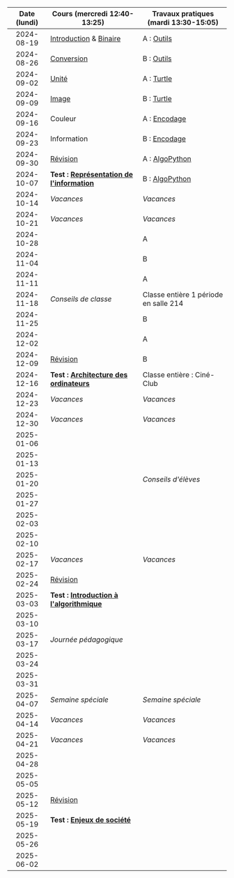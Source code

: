 | Date (lundi) | Cours (mercredi 12:40-13:25)                                      | Travaux pratiques (mardi 13:30-15:05)      |
| :----------: | ----------------------------------------------------------------- | ------------------------------------------ |
|  2024-08-19  | [Introduction](/docs/1m/intro) & [Binaire](/docs/1m/repr/binaire) | A : [Outils](/docs/1m/prog/outils)         |
|  2024-08-26  | [Conversion](/docs/1m/repr/conversion)                            | B : [Outils](/docs/1m/prog/outils)         |
|  2024-09-02  | [Unité](/docs/1m/repr/unite)                                      | A : [Turtle](/docs/1m/prog/turtle)         |
|  2024-09-09  | [Image](/docs/1m/repr/image)                                      | B : [Turtle](/docs/1m/prog/turtle)         |
|  2024-09-16  | Couleur                                                           | A : [Encodage](/docs/1m/repr/encodage)     |
|  2024-09-23  | Information                                                       | B : [Encodage](/docs/1m/repr/encodage)     |
|  2024-09-30  | [Révision](/docs/1m/repr/revision)                                | A : [AlgoPython](/docs/1m/prog/algopython) |
|  2024-10-07  | **Test : [Représentation de l'information](/docs/1m/repr)**       | B : [AlgoPython](/docs/1m/prog/algopython) |
|  2024-10-14  | _Vacances_                                                        | _Vacances_                                 |
|  2024-10-21  | _Vacances_                                                        | _Vacances_                                 |
|  2024-10-28  |                                                                   | A                                          |
|  2024-11-04  |                                                                   | B                                          |
|  2024-11-11  |                                                                   | A                                          |
|  2024-11-18  | _Conseils de classe_                                              | Classe entière 1 période en salle 214      |
|  2024-11-25  |                                                                   | B                                          |
|  2024-12-02  |                                                                   | A                                          |
|  2024-12-09  | [Révision](/docs/1m/arch/revision)                                | B                                          |
|  2024-12-16  | **Test : [Architecture des ordinateurs](/docs/1m/arch)**          | Classe entière : Ciné-Club                 |
|  2024-12-23  | _Vacances_                                                        | _Vacances_                                 |
|  2024-12-30  | _Vacances_                                                        | _Vacances_                                 |
|  2025-01-06  |                                                                   |                                            |
|  2025-01-13  |                                                                   |                                            |
|  2025-01-20  |                                                                   | _Conseils d'élèves_                        |
|  2025-01-27  |                                                                   |                                            |
|  2025-02-03  |                                                                   |                                            |
|  2025-02-10  |                                                                   |                                            |
|  2025-02-17  | _Vacances_                                                        | _Vacances_                                 |
|  2025-02-24  | [Révision](/docs/1m/algo/revision)                                |                                            |
|  2025-03-03  | **Test : [Introduction à l'algorithmique](/docs/1m/algo)**        |                                            |
|  2025-03-10  |                                                                   |                                            |
|  2025-03-17  | _Journée pédagogique_                                             |                                            |
|  2025-03-24  |                                                                   |                                            |
|  2025-03-31  |                                                                   |                                            |
|  2025-04-07  | _Semaine spéciale_                                                | _Semaine spéciale_                         |
|  2025-04-14  | _Vacances_                                                        | _Vacances_                                 |
|  2025-04-21  | _Vacances_                                                        | _Vacances_                                 |
|  2025-04-28  |                                                                   |                                            |
|  2025-05-05  |                                                                   |                                            |
|  2025-05-12  | [Révision](/docs/1m/enje/revision)                                |                                            |
|  2025-05-19  | **Test : [Enjeux de société](/docs/1m/enje)**                     |                                            |
|  2025-05-26  |                                                                   |                                            |
|  2025-06-02  |                                                                   |                                            |
